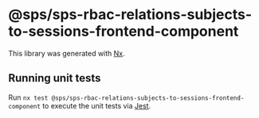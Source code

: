 # @sps/sps-rbac-relations-subjects-to-sessions-frontend-component

This library was generated with [Nx](https://nx.dev).

## Running unit tests

Run `nx test @sps/sps-rbac-relations-subjects-to-sessions-frontend-component` to execute the unit tests via [Jest](https://jestjs.io).
